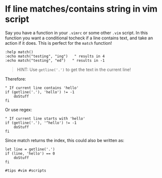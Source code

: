 # If line matches/contains string in vim script

Say you have a function in your `.vimrc` or some other `.vim` script. In this function you want a conditional
tocheck if a line contains text, and take an action if it does. This is perfect for the `match` function!

```vim
:help match()
:echo match("testing", "ing")   " results in 4
:echo match("testing", "ed")   " results in -1
```

>HINT: Use `getline('.')` to get the text in the current line!

Therefore:
```vim
" If current line contains 'hello'
if (getline('.'), 'hello') != -1
	doStuff
fi
```

Or use regex:
```vim
" If current line starts with 'hello'
if (getline('.'), '^hello') != -1
	doStuff
fi
```

Since match returns the index, this could also be written as:
```vim
let line = getline('.')
if (line, 'hello') == 0
	doStuff
fi
```

    #tips #vim #scripts
